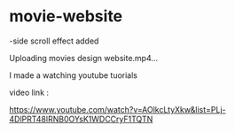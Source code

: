 # movie-website

-side scroll effect added




Uploading movies design website.mp4…





I made a watching youtube tuorials

video link :

https://www.youtube.com/watch?v=AOlkcLtyXkw&list=PLj-4DlPRT48lRNB0OYsK1WDCCryF1TQTN
